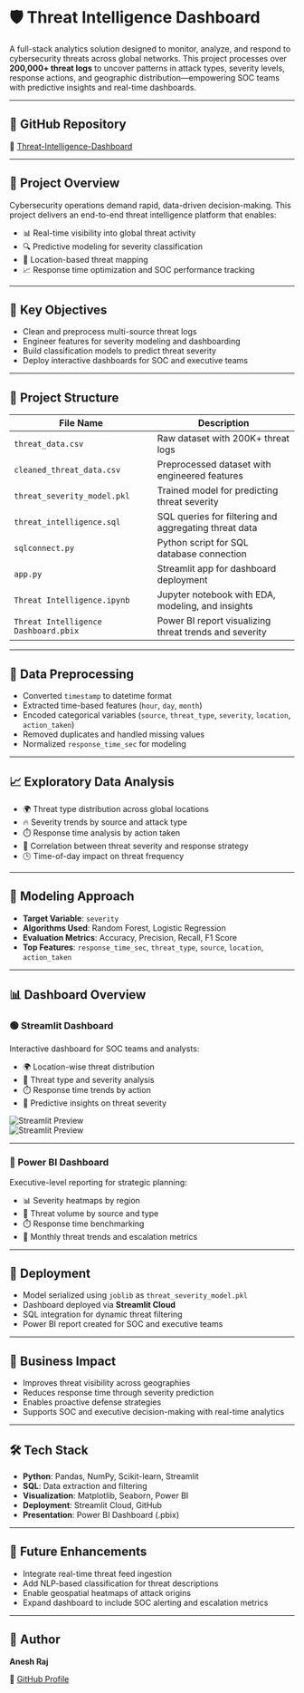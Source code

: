 # 🛡️ Threat Intelligence Dashboard

A full-stack analytics solution designed to monitor, analyze, and respond to cybersecurity threats across global networks. This project processes over **200,000+ threat logs** to uncover patterns in attack types, severity levels, response actions, and geographic distribution—empowering SOC teams with predictive insights and real-time dashboards.

---

## 🚗 GitHub Repository  
🔗 [Threat-Intelligence-Dashboard](https://github.com/aneshraj-d96/Threat-Intelligence-Dashboard-)

---

## 🧠 Project Overview

Cybersecurity operations demand rapid, data-driven decision-making. This project delivers an end-to-end threat intelligence platform that enables:

- 📊 Real-time visibility into global threat activity  
- 🔍 Predictive modeling for severity classification  
- 📍 Location-based threat mapping  
- 📈 Response time optimization and SOC performance tracking  

---

## 🎯 Key Objectives

- Clean and preprocess multi-source threat logs  
- Engineer features for severity modeling and dashboarding  
- Build classification models to predict threat severity  
- Deploy interactive dashboards for SOC and executive teams  

---

## 📁 Project Structure

| File Name                          | Description                                                       |
|-----------------------------------|-------------------------------------------------------------------|
| `threat_data.csv`                 | Raw dataset with 200K+ threat logs                                |
| `cleaned_threat_data.csv`         | Preprocessed dataset with engineered features                     |
| `threat_severity_model.pkl`       | Trained model for predicting threat severity                      |
| `threat_intelligence.sql`         | SQL queries for filtering and aggregating threat data             |
| `sqlconnect.py`                   | Python script for SQL database connection                         |
| `app.py`                          | Streamlit app for dashboard deployment                            |
| `Threat Intelligence.ipynb`       | Jupyter notebook with EDA, modeling, and insights                 |
| `Threat Intelligence Dashboard.pbix` | Power BI report visualizing threat trends and severity         |

---

## 🧹 Data Preprocessing

- Converted `timestamp` to datetime format  
- Extracted time-based features (`hour`, `day`, `month`)  
- Encoded categorical variables (`source`, `threat_type`, `severity`, `location`, `action_taken`)  
- Removed duplicates and handled missing values  
- Normalized `response_time_sec` for modeling  

---

## 📈 Exploratory Data Analysis

- 🌍 Threat type distribution across global locations  
- 🔥 Severity trends by source and attack type  
- ⏱️ Response time analysis by action taken  
- 🧠 Correlation between threat severity and response strategy  
- 🕒 Time-of-day impact on threat frequency  

---

## 🤖 Modeling Approach

- **Target Variable**: `severity`  
- **Algorithms Used**: Random Forest, Logistic Regression  
- **Evaluation Metrics**: Accuracy, Precision, Recall, F1 Score  
- **Top Features**: `response_time_sec`, `threat_type`, `source`, `location`, `action_taken`  

---

## 📊 Dashboard Overview

### 🟢 Streamlit Dashboard  
Interactive dashboard for SOC teams and analysts:

- 🌍 Location-wise threat distribution  
- 🧨 Threat type and severity analysis  
- ⏱️ Response time trends by action  
- 🔐 Predictive insights on threat severity  

![Streamlit Preview](https://image2url.com/images/1755861692729-707e352e-950e-447c-8d17-363b4a29c2ac.png)  
![Streamlit Preview](https://image2url.com/images/1755861741278-3347be40-d57a-4333-a33b-8dcc9630dfcb.png)

---

### 🔷 Power BI Dashboard  
Executive-level reporting for strategic planning:

- 📊 Severity heatmaps by region  
- 📍 Threat volume by source and type  
- ⏱️ Response time benchmarking  
- 📅 Monthly threat trends and escalation metrics  

---

## 🚀 Deployment

- Model serialized using `joblib` as `threat_severity_model.pkl`  
- Dashboard deployed via **Streamlit Cloud**  
- SQL integration for dynamic threat filtering  
- Power BI report created for SOC and executive teams  

---

## 🧠 Business Impact

- Improves threat visibility across geographies  
- Reduces response time through severity prediction  
- Enables proactive defense strategies  
- Supports SOC and executive decision-making with real-time analytics  

---

## 🛠️ Tech Stack

- **Python**: Pandas, NumPy, Scikit-learn, Streamlit  
- **SQL**: Data extraction and filtering  
- **Visualization**: Matplotlib, Seaborn, Power BI  
- **Deployment**: Streamlit Cloud, GitHub  
- **Presentation**: Power BI Dashboard (.pbix)  

---

## 📌 Future Enhancements

- Integrate real-time threat feed ingestion  
- Add NLP-based classification for threat descriptions  
- Enable geospatial heatmaps of attack origins  
- Expand dashboard to include SOC alerting and escalation metrics  

---

## 👤 Author

**Anesh Raj**  
 
🔗 [GitHub Profile](https://github.com/aneshraj-d96)
